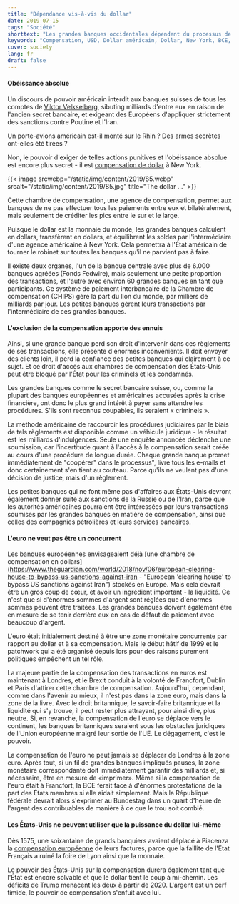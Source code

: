 ```yaml
---
title: "Dépendance vis-à-vis du dollar"
date: 2019-07-15
tags: "Société"
shorttext: "Les grandes banques occidentales dépendent du processus de compensation et se soumettent donc à la politique américaine. L'euro n'y arrive pas."
keywords: "Compensation, USD, Dollar américain, Dollar, New York, BCE, Fed, Devises, Suisse, Politique, Sanctions, Guerre, Argent, Interbanque"
cover: society
lang: fr
draft: false
---
```


#### Obéissance absolue

Un discours de pouvoir américain interdit aux banques suisses de tous les comptes de [Viktor Velkselberg](https://www.themoscowtimes.com/2018/06/05/swiss-banks-freeze-1bln-russian-oligarchs-accounts-over-us-sanctions-fears-a61681 "Swiss Banks Freeze $1Bln of Russian Oligarch’s Accounts Over U.S. Sanctions Fears"), sibuting milliards d'entre eux en raison de l'ancien secret bancaire, et exigeant des Européens d'appliquer strictement des sanctions contre Poutine et l'Iran.

Un porte-avions américain est-il monté sur le Rhin ? Des armes secrètes ont-elles été tirées ?

Non, le pouvoir d'exiger de telles actions punitives et l'obéissance absolue est encore plus secret - il est [compensation de dollar](https://investinganswers.com/dictionary/c/clearinghouse "The Clearing") à New York.

{{< image srcwebp="/static/img/content/2019/85.webp" srcalt="/static/img/content/2019/85.jpg" title="The dollar ..." >}}

Cette chambre de compensation, une agence de compensation, permet aux banques de ne pas effectuer tous les paiements entre eux et bilatéralement, mais seulement de créditer les pics entre le sur et le large.

Puisque le dollar est la monnaie du monde, les grandes banques calculent en dollars, transfèrent en dollars, et équilibrent les soldes par l'intermédiaire d'une agence américaine à New York. Cela permettra à l'État américain de tourner le robinet sur toutes les banques qu'il ne parvient pas à faire.

Il existe deux organes, l'un de la banque centrale avec plus de 6.000 banques agréées (Fonds Fedwire), mais seulement une petite proportion des transactions, et l'autre avec environ 60 grandes banques en tant que participants. Ce système de paiement interbancaire de la Chambre de compensation (CHIPS) gère la part du lion du monde, par milliers de milliards par jour. Les petites banques gèrent leurs transactions par l'intermédiaire de ces grandes banques.

#### L'exclusion de la compensation apporte des ennuis

Ainsi, si une grande banque perd son droit d'intervenir dans ces règlements de ses transactions, elle présente d'énormes inconvénients. Il doit envoyer des clients loin, il perd la confiance des petites banques qui clairement à ce sujet. Et ce droit d'accès aux chambres de compensation des États-Unis peut être bloqué par l'État pour les criminels et les condamnés.

Les grandes banques comme le secret bancaire suisse, ou, comme la plupart des banques européennes et américaines accusées après la crise financière, ont donc le plus grand intérêt à payer sans attendre les procédures. S'ils sont reconnus coupables, ils seraient « criminels ». 

La méthode américaine de raccourcir les procédures judiciaires par le biais de tels règlements est disponible comme un véhicule juridique - le résultat est les milliards d'indulgences. Seule une enquête annoncée déclenche une soumission, car l'incertitude quant à l'accès à la compensation serait créée au cours d'une procédure de longue durée. Chaque grande banque promet immédiatement de "coopérer" dans le processus", livre tous les e-mails et donc certainement s'en tient au couteau. Parce qu'ils ne veulent pas d'une décision de justice, mais d'un règlement.

Les petites banques qui ne font même pas d'affaires aux États-Unis devront également donner suite aux sanctions de la Russie ou de l'Iran, parce que les autorités américaines pourraient être intéressées par leurs transactions soumises par les grandes banques en matière de compensation, ainsi que celles des compagnies pétrolières et leurs services bancaires.

#### L'euro ne veut pas être un concurrent

Les banques européennes envisageaient déjà [une chambre de compensation en dollars](https://www.theguardian.com/world/2018/nov/06/european-clearing-house-to-bypass-us-sanctions-against-iran - "European 'clearing house' to bypass US sanctions against Iran") stockés en Europe. Mais cela devrait être un gros coup de cœur, et avoir un ingrédient important - la liquidité. Ce n'est que si d'énormes sommes d'argent sont réglées que d'énormes sommes peuvent être traitées. Les grandes banques doivent également être en mesure de se tenir derrière eux en cas de défaut de paiement avec beaucoup d'argent.

L'euro était initialement destiné à être une zone monétaire concurrente par rapport au dollar et à sa compensation. Mais le début hâtif de 1999 et le patchwork qui a été organisé depuis lors pour des raisons purement politiques empêchent un tel rôle. 

La majeure partie de la compensation des transactions en euros est maintenant à Londres, et le Brexit conduit à la volonté de Francfort, Dublin et Paris d'attirer cette chambre de compensation. Aujourd'hui, cependant, comme dans l'avenir au mieux, il n'est pas dans la zone euro, mais dans la zone de la livre. Avec le droit britannique, le savoir-faire britannique et la liquidité qui s'y trouve, il peut rester plus attrayant, pour ainsi dire, plus neutre. Si, en revanche, la compensation de l'euro se déplace vers le continent, les banques britanniques seraient sous les obstacles juridiques de l'Union européenne malgré leur sortie de l'UE. Le dégagement, c'est le pouvoir.

La compensation de l'euro ne peut jamais se déplacer de Londres à la zone euro. Après tout, si un fil de grandes banques impliqués pauses, la zone monétaire correspondante doit immédiatement garantir des milliards et, si nécessaire, être en mesure de «imprimer». Même si la compensation de l'euro était à Francfort, la BCE ferait face à d'énormes protestations de la part des États membres si elle aidait simplement. Mais la République fédérale devrait alors s'exprimer au Bundestag dans un quart d'heure de l'argent des contribuables de manière à ce que le trou soit comblé.

#### Les États-Unis ne peuvent utiliser que la puissance du dollar lui-même

Dès 1575, une soixantaine de grands banquiers avaient déplacé à Piacenza la [compensation européenne](https://policytensor.com/2012/04/14/the-age-of-the-genoese/ "L'âge des génois") de leurs factures, parce que la faillite de l'Etat Français a ruiné la foire de Lyon ainsi que la monnaie. 

Le pouvoir des États-Unis sur la compensation durera également tant que l'État est encore solvable et que le dollar tient le coup à mi-chemin. Les déficits de Trump menacent les deux à partir de 2020. L'argent est un cerf timide, le pouvoir de compensation s'enfuit avec lui.
